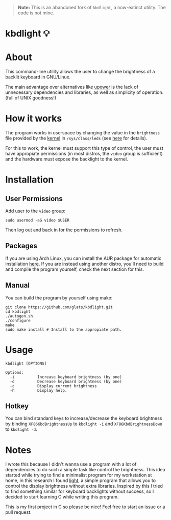 > **Note:** This is an abandoned fork of `kbdlight`, a now-extinct utility. The code is not mine.

# kbdlight 💡
# About
This command-line utility allows the user to change the brightness of a backlit keyboard in GNU/Linux.

The main advantage over alternatives like [upower](https://upower.freedesktop.org/) is the lack of unnecessary dependencies and libraries, as well as simplicity of operation. (full of UNIX goodness!)

# How it works
The program works in userspace by changing the value in the `brightness` file provided by the [kernel](https://www.kernel.org/) in `/sys/class/leds` (see [here](https://www.kernel.org/doc/Documentation/leds/leds-class.txt) for details).

For this to work, the kernel must support this type of control, the user must have appropiate permissions (in most distros, the `video` group is sufficient) and the hardware must expose the backlight to the kernel.

# Installation
## User Permissions
Add user to the `video` group:
```
sudo usermod -aG video $USER
```
Then log out and back in for the permissions to refresh.
## Packages
If you are using Arch Linux, you can install the AUR package for automatic installation [here](https://aur.archlinux.org/packages/kbdlight-git/).
If you are instead using another distro, you'll need to build and compile the program yourself, check the next section for this.

## Manual
You can build the program by yourself using make:
 ```
 git clone https://github.com/glats/kbdlight.git
 cd kbdlight
 ./autogen.sh
 ./configure
 make
 sudo make install # Install to the appropiate path.
 ```

# Usage
```
kbdlight [OPTIONS]

Options:
  -i          Increase keyboard brightness (by one)
  -d          Decrease keyboard brightness (by one)
  -c          Display current brightness
  -h          Display help.
```

## Hotkey
You can bind standard keys to increase/decrease the keyboard brightness by binding `XF86KbdBrightnessUp` to `kbdlight -i` and `XF86KbdBrightnessDown` to `kbdlight -d`.

# Notes
I wrote this because I didn't wanna use a program with a lot of dependencies to do such a simple task like control the brightness. This idea started while trying to find a minimalist program for my workstation at home, in this research I found [light](https://github.com/haikarainen/light), a simple program that allows you to control the display brightness without extra libraries. Inspired by this I tried to find something similar for keyboard backlights without success, so I decided to start learning C while writing this program. 

This is my first project in C so please be nice! Feel free to start an issue or a pull request.
